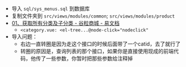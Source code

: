 - 导入 `sql/sys_menus.sql` 到数据库
- 复制文件夹到 `src/views/modules/common`; `src/views/modules/product`
- [01、获取所有分类及子分类 - 谷粒商城 - 易文档](https://easydoc.net/s/78237135/ZUqEdvA4/HqQGp9TI)
	- `<category.vue: <el-tree...@node-click="nodeclick"`
- 导入问题：
	- 右边一直转圈是因为走这个接口的时候后面带了一个catid，去了就行了
	- 转圈的原因是，查询列表的那个接口，如果你是直接使用现成的前端代码，他传了一些参数，你暂时把那些参数给注释掉